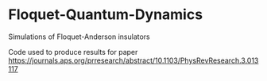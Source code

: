 # Floquet-Quantum-Dynamics

Simulations of Floquet-Anderson insulators

Code used to produce results for paper https://journals.aps.org/prresearch/abstract/10.1103/PhysRevResearch.3.013117
